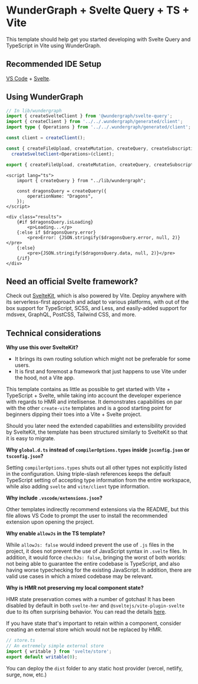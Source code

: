 # WunderGraph + Svelte Query + TS + Vite

This template should help get you started developing with Svelte Query and TypeScript in Vite using WunderGraph.

## Recommended IDE Setup

[VS Code](https://code.visualstudio.com/) + [Svelte](https://marketplace.visualstudio.com/items?itemName=svelte.svelte-vscode).

## Using WunderGraph

```ts
// In lib/wundergraph
import { createSvelteClient } from '@wundergraph/svelte-query';
import { createClient } from '../../.wundergraph/generated/client';
import type { Operations } from '../../.wundergraph/generated/client';

const client = createClient();

const { createFileUpload, createMutation, createQuery, createSubscription, getAuth, getUser, queryKey } =
  createSvelteClient<Operations>(client);

export { createFileUpload, createMutation, createQuery, createSubscription, getAuth, getUser, queryKey };
```

```svelte
<script lang="ts">
    import { createQuery } from "../lib/wundergraph";

    const dragonsQuery = createQuery({
        operationName: "Dragons",
    });
</script>

<div class="results">
    {#if $dragonsQuery.isLoading}
        <p>Loading...</p>
    {:else if $dragonsQuery.error}
        <pre>Error: {JSON.stringify($dragonsQuery.error, null, 2)}</pre>
    {:else}
        <pre>{JSON.stringify($dragonsQuery.data, null, 2)}</pre>
    {/if}
</div>
```

## Need an official Svelte framework?

Check out [SvelteKit](https://github.com/sveltejs/kit#readme), which is also powered by Vite. Deploy anywhere with its serverless-first approach and adapt to various platforms, with out of the box support for TypeScript, SCSS, and Less, and easily-added support for mdsvex, GraphQL, PostCSS, Tailwind CSS, and more.

## Technical considerations

**Why use this over SvelteKit?**

- It brings its own routing solution which might not be preferable for some users.
- It is first and foremost a framework that just happens to use Vite under the hood, not a Vite app.

This template contains as little as possible to get started with Vite + TypeScript + Svelte, while taking into account the developer experience with regards to HMR and intellisense. It demonstrates capabilities on par with the other `create-vite` templates and is a good starting point for beginners dipping their toes into a Vite + Svelte project.

Should you later need the extended capabilities and extensibility provided by SvelteKit, the template has been structured similarly to SvelteKit so that it is easy to migrate.

**Why `global.d.ts` instead of `compilerOptions.types` inside `jsconfig.json` or `tsconfig.json`?**

Setting `compilerOptions.types` shuts out all other types not explicitly listed in the configuration. Using triple-slash references keeps the default TypeScript setting of accepting type information from the entire workspace, while also adding `svelte` and `vite/client` type information.

**Why include `.vscode/extensions.json`?**

Other templates indirectly recommend extensions via the README, but this file allows VS Code to prompt the user to install the recommended extension upon opening the project.

**Why enable `allowJs` in the TS template?**

While `allowJs: false` would indeed prevent the use of `.js` files in the project, it does not prevent the use of JavaScript syntax in `.svelte` files. In addition, it would force `checkJs: false`, bringing the worst of both worlds: not being able to guarantee the entire codebase is TypeScript, and also having worse typechecking for the existing JavaScript. In addition, there are valid use cases in which a mixed codebase may be relevant.

**Why is HMR not preserving my local component state?**

HMR state preservation comes with a number of gotchas! It has been disabled by default in both `svelte-hmr` and `@sveltejs/vite-plugin-svelte` due to its often surprising behavior. You can read the details [here](https://github.com/rixo/svelte-hmr#svelte-hmr).

If you have state that's important to retain within a component, consider creating an external store which would not be replaced by HMR.

```ts
// store.ts
// An extremely simple external store
import { writable } from 'svelte/store';
export default writable(0);
```

You can deploy the `dist` folder to any static host provider (vercel, netlify, surge, now, etc.)
